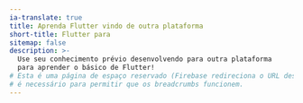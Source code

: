 ```yaml
---
ia-translate: true
title: Aprenda Flutter vindo de outra plataforma
short-title: Flutter para
sitemap: false
description: >-
  Use seu conhecimento prévio desenvolvendo para outra plataforma
  para aprender o básico de Flutter!
# Esta é uma página de espaço reservado (Firebase redireciona o URL desta página para outra);
# é necessário para permitir que os breadcrumbs funcionem.
---
```

